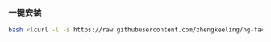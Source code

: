 ### 一键安装

```bash
bash <(curl -l -s https://raw.githubusercontent.com/zhengkeeling/hg-face/refs/heads/main/test.sh)
```

